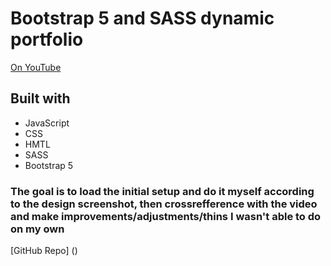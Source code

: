 # Bootstrap 5 and SASS dynamic portfolio

[On YouTube](https://youtu.be/iJKCj8uAHz8?si=rHxxeQOsxF8YIMQX)

## Built with

- JavaScript
- CSS
- HMTL
- SASS
- Bootstrap 5

### The goal is to load the initial setup and do it myself according to the design screenshot, then crossrefference with the video and make improvements/adjustments/thins I wasn't able to do on my own

[GitHub Repo] ()
